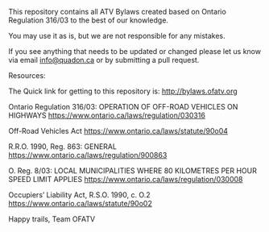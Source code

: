 This repository contains all ATV Bylaws created based on Ontario Regulation 316/03 to the best of our knowledge.

You may use it as is, but we are not responsible for any mistakes.

If you see anything that needs to be updated or changed please let us know via email info@quadon.ca or by submitting a pull request.

Resources:

The Quick link for getting to this repository is:
http://bylaws.ofatv.org

Ontario Regulation 316/03: OPERATION OF OFF-ROAD VEHICLES ON HIGHWAYS
https://www.ontario.ca/laws/regulation/030316

Off-Road Vehicles Act
https://www.ontario.ca/laws/statute/90o04

R.R.O. 1990, Reg. 863: GENERAL
https://www.ontario.ca/laws/regulation/900863

O. Reg. 8/03: LOCAL MUNICIPALITIES WHERE 80 KILOMETRES PER HOUR SPEED LIMIT APPLIES
https://www.ontario.ca/laws/regulation/030008

Occupiers’ Liability Act, R.S.O. 1990, c. O.2
https://www.ontario.ca/laws/statute/90o02

Happy trails,
Team OFATV
